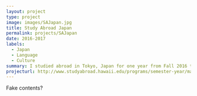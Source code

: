 ```yaml
---
layout: project
type: project
image: images/SAJapan.jpg
title: Study Abroad Japan
permalink: projects/SAJapan
date: 2016-2017
labels:
  - Japan
  - Language
  - Culture
summary: I studied abroad in Tokyo, Japan for one year from Fall 2016 to Spring 2017.
projecturl: http://www.studyabroad.hawaii.edu/programs/semester-year/machida-japan/
---
```


Fake contents?
